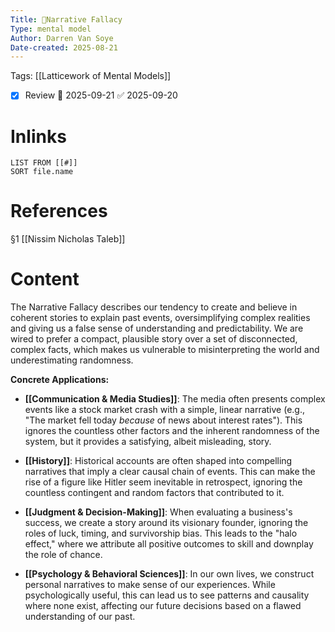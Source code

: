 ```yaml
---
Title: 🧩Narrative Fallacy
Type: mental model
Author: Darren Van Soye
Date-created: 2025-08-21
---
```

Tags: [[Latticework of Mental Models]]

- [x] Review 📅 2025-09-21 ✅ 2025-09-20

# Inlinks 
```dataview
LIST FROM [[#]]
SORT file.name
```

# References 

§1 [[Nissim Nicholas Taleb]]

# Content

The Narrative Fallacy describes our tendency to create and believe in coherent stories to explain past events, oversimplifying complex realities and giving us a false sense of understanding and predictability. We are wired to prefer a compact, plausible story over a set of disconnected, complex facts, which makes us vulnerable to misinterpreting the world and underestimating randomness.

**Concrete Applications:**

- **[[Communication & Media Studies]]**: The media often presents complex events like a stock market crash with a simple, linear narrative (e.g., "The market fell today _because_ of news about interest rates"). This ignores the countless other factors and the inherent randomness of the system, but it provides a satisfying, albeit misleading, story.
    
- **[[History]]**: Historical accounts are often shaped into compelling narratives that imply a clear causal chain of events. This can make the rise of a figure like Hitler seem inevitable in retrospect, ignoring the countless contingent and random factors that contributed to it.
    
- **[[Judgment & Decision-Making]]**: When evaluating a business's success, we create a story around its visionary founder, ignoring the roles of luck, timing, and survivorship bias. This leads to the "halo effect," where we attribute all positive outcomes to skill and downplay the role of chance.
    
- **[[Psychology & Behavioral Sciences]]**: In our own lives, we construct personal narratives to make sense of our experiences. While psychologically useful, this can lead us to see patterns and causality where none exist, affecting our future decisions based on a flawed understanding of our past.
    
